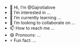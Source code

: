 - 👋 Hi, I’m @Gajrotialove
- 👀 I’m interested in ...
- 🌱 I’m currently learning ...
- 💞️ I’m looking to collaborate on ...
- 📫 How to reach me ...
- 😄 Pronouns: ...
- ⚡ Fun fact: ...

<!---
Gajrotialove/Gajrotialove is a ✨ special ✨ repository because its `README.md` (this file) appears on your GitHub profile.
You can click the Preview link to take a look at your changes.
--->
